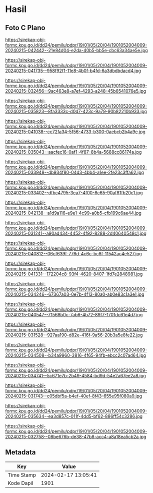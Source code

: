 # Hasil

## Foto C Plano

https://sirekap-obj-formc.kpu.go.id/dd24/pemilu/pdpr/19/01/05/20/04/1901052004009-20240215-042442--21e84d04-e2da-40b5-bb5e-cbc63a34ae5e.jpg

https://sirekap-obj-formc.kpu.go.id/dd24/pemilu/pdpr/19/01/05/20/04/1901052004009-20240215-041735--958f92f1-11e8-4b0f-b4fd-6a3dbdbdacd4.jpg

https://sirekap-obj-formc.kpu.go.id/dd24/pemilu/pdpr/19/01/05/20/04/1901052004009-20240215-032456--9ac463e8-a7ef-4293-a248-45b6541076e5.jpg

https://sirekap-obj-formc.kpu.go.id/dd24/pemilu/pdpr/19/01/05/20/04/1901052004009-20240215-035823--8fa3333c-d0d7-423c-9a79-90b82210b933.jpg

https://sirekap-obj-formc.kpu.go.id/dd24/pemilu/pdpr/19/01/05/20/04/1901052004009-20240215-041038--cc72fa34-5f56-4733-b300-0aebcb2b4a9e.jpg

https://sirekap-obj-formc.kpu.go.id/dd24/pemilu/pdpr/19/01/05/20/04/1901052004009-20240215-035043--aacfec16-0af1-4f87-8b4a-5688cc86174a.jpg

https://sirekap-obj-formc.kpu.go.id/dd24/pemilu/pdpr/19/01/05/20/04/1901052004009-20240215-033948--db934f80-04d3-4bb4-a1ee-2fe23c3ffa62.jpg

https://sirekap-obj-formc.kpu.go.id/dd24/pemilu/pdpr/19/01/05/20/04/1901052004009-20240215-033402--dfbc4795-3ea7-4f00-8c65-90af81fb20c1.jpg

https://sirekap-obj-formc.kpu.go.id/dd24/pemilu/pdpr/19/01/05/20/04/1901052004009-20240215-042138--a1d9a116-e9e1-4c99-a0b5-cfb199c6ae44.jpg

https://sirekap-obj-formc.kpu.go.id/dd24/pemilu/pdpr/19/01/05/20/04/1901052004009-20240215-031241--a90ad434-4452-4f92-8288-2d40640548c1.jpg

https://sirekap-obj-formc.kpu.go.id/dd24/pemilu/pdpr/19/01/05/20/04/1901052004009-20240215-040812--06cf639f-776d-4c6c-bc8f-11542ac4e527.jpg

https://sirekap-obj-formc.kpu.go.id/dd24/pemilu/pdpr/19/01/05/20/04/1901052004009-20240215-041331--172204c8-93f4-4620-8407-1fd7e2848981.jpg

https://sirekap-obj-formc.kpu.go.id/dd24/pemilu/pdpr/19/01/05/20/04/1901052004009-20240215-034246--67367a03-0e7b-4f13-80a0-ab0e83c1a3e1.jpg

https://sirekap-obj-formc.kpu.go.id/dd24/pemilu/pdpr/19/01/05/20/04/1901052004009-20240215-040547--71568b0c-7ab6-4b72-89f7-1701dc61e4d7.jpg

https://sirekap-obj-formc.kpu.go.id/dd24/pemilu/pdpr/19/01/05/20/04/1901052004009-20240215-031528--927aa190-d82e-416f-9a56-20b3a5e8fe22.jpg

https://sirekap-obj-formc.kpu.go.id/dd24/pemilu/pdpr/19/01/05/20/04/1901052004009-20240215-034508--b34a9960-3816-4f65-94fb-ebcc2c07ad64.jpg

https://sirekap-obj-formc.kpu.go.id/dd24/pemilu/pdpr/19/01/05/20/04/1901052004009-20240215-034741--5c671e7b-2b49-4584-bd9d-54e2a67ee2a8.jpg

https://sirekap-obj-formc.kpu.go.id/dd24/pemilu/pdpr/19/01/05/20/04/1901052004009-20240215-031743--c05dbf5a-b4ef-40ef-8f43-655e95f080a9.jpg

https://sirekap-obj-formc.kpu.go.id/dd24/pemilu/pdpr/19/01/05/20/04/1901052004009-20240215-035634--ea3d857c-011f-4dd5-bf62-886ff54c3286.jpg

https://sirekap-obj-formc.kpu.go.id/dd24/pemilu/pdpr/19/01/05/20/04/1901052004009-20240215-032758--08be676b-de38-47b8-acc4-a8a18ea5cb2a.jpg


## Metadata

| Key        | Value               |
| ---------- | ------------------- |
| Time Stamp | 2024-02-17 13:05:41 |
| Kode Dapil | 1901                |



